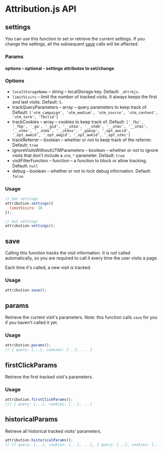 # Attribution.js API

## settings
You can use this function to set or retrieve the current settings. If you change the settings, all the subsequent [save](https://github.com/pearmill/attribution.js/blob/master/API.md#analyticsjs) calls will be affected.

### Params
#### options – optional - settings attributes to set/change

### Options

* `localStorageName` – string – localStorage key. Default: `_attrbjs`.
* `limitVisits` – limit the number of tracked visits. It always keeps the first and last visits. Default: `5`.
* trackQueryParameters – array – query parameters to keep track of. Default: `['utm_campaign', 'utm_medium', 'utm_source', 'utm_content', 'utm_term', 'fbclid']`
* trackCookies – array – cookies to keep track of. Default: `['_fbc', '_fbp', '_ga', '_gid', '__utma', '__utmb', '__utmc', '__utmz', '__utmv', '__utmx', '__utmxx', '_gaexp', '_opt_awcid', '_opt_awmid', '_opt_awgid', '_opt_awkid', '_opt_utmc']`
* trackReferrer – boolean – whether or not to keep track of the referrer. Default: `true`
* ignoreVisitsWithoutUTMParameters – boolean – whether or not to ignore visits that don't include a `utm_*` parameter. Default: `true`
* visitFilterFunction – function – a function to block or allow tracking. Default: `null`
* debug – boolean – whether or not to lock debug information. Default: `false`

### Usage
```javascript
// Set settings
attribution.settings({
  limitVisits: 10
});

// Get settings
attribution.settings();
```

## save

Calling this function tracks the visit information. It is *not* called automatically, so you are required to call it every time the user visits a page.

Each time it's called, a new visit is tracked.

### Usage
```javascript
attribution.save();
```

## params

Retrieve the current visit's parameters. Note: this function calls `save` for you if you haven't called it yet.

### Usage
```javascript
attribution.params();
// { query: {...}, cookies: {...}, ... }
```

## firstClickParams

Retrieve the first tracked visit's parameters.

### Usage

```javascript
attribution.firstClickParams();
/// { query: {...}, cookies: {...}, ...}
```

## historicalParams

Retrieve all historical tracked visits' parameters.

```javascript
attribution.historicalParams();
// [{ query: {...}, cookies: {...}, ...}, { query: {...}, cookies: {...}, ...}, ...]
```
